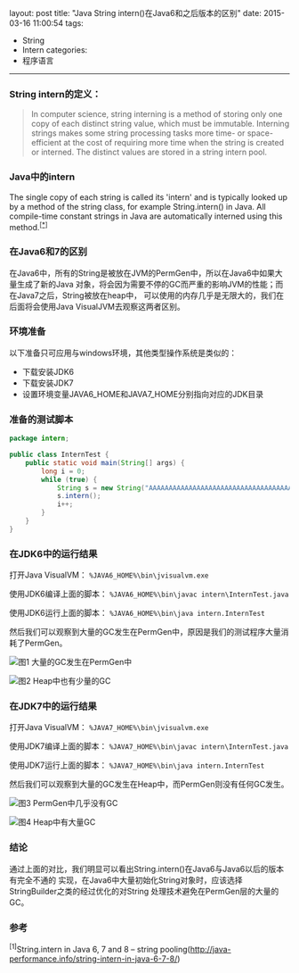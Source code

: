 layout: post
title: "Java String intern()在Java6和之后版本的区别"
date: 2015-03-16 11:00:54
tags:
- String
- Intern
categories:
- 程序语言

---

### String intern的定义：

>In computer science, string interning is a method of storing only one copy of each distinct string value, which must be immutable. Interning strings makes some string processing tasks more time- or space-efficient at the cost of requiring more time when the string is created or interned. The distinct values are stored in a string intern pool.

<!-- more -->

### Java中的intern

The single copy of each string is called its 'intern' and is typically looked up by a method of the string class, for example String.intern() in Java. All compile-time constant strings in Java are automatically interned using this method.<sup>[[\*]](http://docs.oracle.com/javase/specs/jls/se7/html/jls-15.html)</sup>

### 在Java6和7的区别

在Java6中，所有的String是被放在JVM的PermGen中，所以在Java6中如果大量生成了新的Java
对象，将会因为需要不停的GC而严重的影响JVM的性能；而在Java7之后，String被放在heap中，
可以使用的内存几乎是无限大的，我们在后面将会使用Java VisualJVM去观察这两者区别。

### 环境准备

以下准备只可应用与windows环境，其他类型操作系统是类似的：
+ 下载安装JDK6
+ 下载安装JDK7
+ 设置环境变量JAVA6_HOME和JAVA7_HOME分别指向对应的JDK目录

### 准备的测试脚本

```Java
package intern;

public class InternTest {
    public static void main(String[] args) {
        long i = 0;
        while (true) {
            String s = new String("AAAAAAAAAAAAAAAAAAAAAAAAAAAAAAAAAAAAAAAAAAAAAAAAAAAAAAAAAAAAAAAAAAAAAAAAAAAAAAAAAAAAAAAAAAAAAAAAAAAAAAAAAAAAAAAAAAAAAAAAAAAAAAAAAAAAAAAAAAAAAAAAAAA" + i);
            s.intern();
            i++;
        }
    }
}
```

### 在JDK6中的运行结果

打开Java VisualVM：
`%JAVA6_HOME%\bin\jvisualvm.exe`

使用JDK6编译上面的脚本：
`%JAVA6_HOME%\bin\javac intern\InternTest.java`

使用JDK6运行上面的脚本：
`%JAVA6_HOME%\bin\java intern.InternTest`

然后我们可以观察到大量的GC发生在PermGen中，原因是我们的测试程序大量消耗了PermGen。

![*图1 大量的GC发生在PermGen中*](https://cloud.githubusercontent.com/assets/2742842/6775342/aa30f738-d16a-11e4-8289-b4bd472360e6.png)

![*图2 Heap中也有少量的GC*](https://cloud.githubusercontent.com/assets/2742842/6775345/aa37d90e-d16a-11e4-82ce-258614f6d0ba.png)

### 在JDK7中的运行结果

打开Java VisualVM：
`%JAVA7_HOME%\bin\jvisualvm.exe`

使用JDK7编译上面的脚本：
`%JAVA7_HOME%\bin\javac intern\InternTest.java`

使用JDK7运行上面的脚本：
`%JAVA7_HOME%\bin\java intern.InternTest`

然后我们可以观察到大量的GC发生在Heap中，而PermGen则没有任何GC发生。

![*图3 PermGen中几乎没有GC*](https://cloud.githubusercontent.com/assets/2742842/6775343/aa331fe0-d16a-11e4-9fce-c7d9d59d593a.png)

![*图4 Heap中有大量GC*](https://cloud.githubusercontent.com/assets/2742842/6775344/aa35d2e4-d16a-11e4-9b46-136023d2e41d.png)

### 结论

通过上面的对比，我们明显可以看出String.intern()在Java6与Java6以后的版本有完全不通的
实现，在Java6中大量初始化String对象时，应该选择StringBuilder之类的经过优化的对String
处理技术避免在PermGen层的大量的GC。

### 参考

<sup>[1]</sup>String.intern in Java 6, 7 and 8 – string pooling(http://java-performance.info/string-intern-in-java-6-7-8/)
